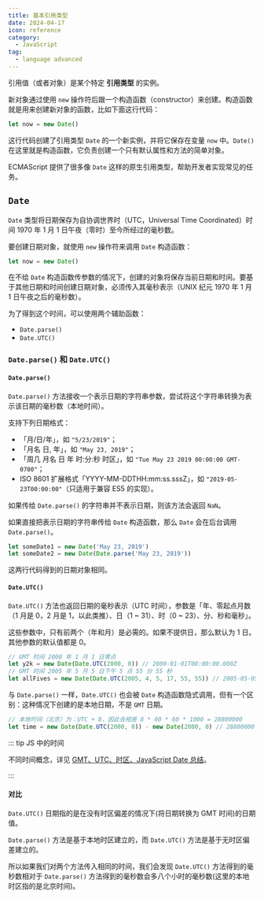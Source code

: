 ```yaml
---
title: 基本引用类型
date: 2024-04-17
icon: reference
category:
  - JavaScript
tag:
  - language advanced
---
```


引用值（或者对象）是某个特定 **引用类型** 的实例。

新对象通过使用 `new` 操作符后跟一个构造函数（constructor）来创建。构造函数就是用来创建新对象的函数，比如下面这行代码：

```js
let now = new Date()
```

这行代码创建了引用类型 `Date` 的一个新实例，并将它保存在变量 `now` 中。`Date()` 在这里就是构造函数，它负责创建一个只有默认属性和方法的简单对象。

ECMAScript 提供了很多像 `Date` 这样的原生引用类型，帮助开发者实现常见的任务。

## `Date`

`Date` 类型将日期保存为自协调世界时（UTC，Universal Time Coordinated）时间 1970 年 1 月 1 日午夜（零时）至今所经过的毫秒数。

要创建日期对象，就使用 `new` 操作符来调用 `Date` 构造函数：

```js
let now = new Date()
```

在不给 `Date` 构造函数传参数的情况下，创建的对象将保存当前日期和时间。要基于其他日期和时间创建日期对象，必须传入其毫秒表示（UNIX 纪元 1970 年 1 月 1 日午夜之后的毫秒数）。

为了得到这个时间，可以使用两个辅助函数：

- `Date.parse()`
- `Date.UTC()`

### `Date.parse()` 和 `Date.UTC()`

#### `Date.parse()`

`Date.parse()` 方法接收一个表示日期的字符串参数，尝试将这个字符串转换为表示该日期的毫秒数（本地时间）。

支持下列日期格式：

- 「月/日/年」，如 `"5/23/2019"`；
- 「月名 日, 年」，如 `"May 23, 2019"`；
- 「周几 月名 日 年 时:分:秒 时区」，如 `"Tue May 23 2019 00:00:00 GMT-0700"`；
- ISO 8601 扩展格式「YYYY-MM-DDTHH:mm:ss.sssZ」，如 `"2019-05-23T00:00:00"`（只适用于兼容 ES5 的实现）。

如果传给 `Date.parse()` 的字符串并不表示日期，则该方法会返回 `NaN`。

如果直接把表示日期的字符串传给 `Date` 构造函数，那么 `Date` 会在后台调用 `Date.parse()`。

```js
let someDate1 = new Date('May 23, 2019')
let someDate2 = new Date(Date.parse('May 23, 2019'))
```

这两行代码得到的日期对象相同。

#### `Date.UTC()`

`Date.UTC()` 方法也返回日期的毫秒表示（UTC 时间），参数是「年、零起点月数（1 月是 0，2 月是 1，以此类推）、日（1 ~ 31）、时（0 ~ 23）、分、秒和毫秒」。

这些参数中，只有前两个（年和月）是必需的。如果不提供日，那么默认为 1 日。其他参数的默认值都是 0。

```js
// GMT 时间 2000 年 1 月 1 日零点
let y2k = new Date(Date.UTC(2000, 0)) // 2000-01-01T00:00:00.000Z
// GMT 时间 2005 年 5 月 5 日下午 5 点 55 分 55 秒
let allFives = new Date(Date.UTC(2005, 4, 5, 17, 55, 55)) // 2005-05-05T17:55:55.000Z
```

与 `Date.parse()` 一样，`Date.UTC()` 也会被 `Date` 构造函数隐式调用，但有一个区别：这种情况下创建的是本地日期，不是 `GMT` 日期。

```js
// 本地时间（北京）为：UTC + 8，因此会相差 8 * 60 * 60 * 1000 = 28800000
let time = new Date(Date.UTC(2000, 0)) - new Date(2000, 0) // 28800000
```

::: tip JS 中的时间

不同时间概念，详见 [GMT、UTC、时区、JavaScript Date 总结](https://juejin.cn/post/7063118893115670536)。

:::

#### 对比

`Date.UTC()` 日期指的是在没有时区偏差的情况下(将日期转换为 GMT 时间)的日期值。

`Date.parse()` 方法是基于本地时区建立的，而 `Date.UTC()` 方法是基于无时区偏差建立的。

所以如果我们对两个方法传入相同的时间，我们会发现 `Date.UTC()` 方法得到的毫秒数相对于 `Date.parse()` 方法得到的毫秒数会多八个小时的毫秒数(这里的本地时区指的是北京时间)。


